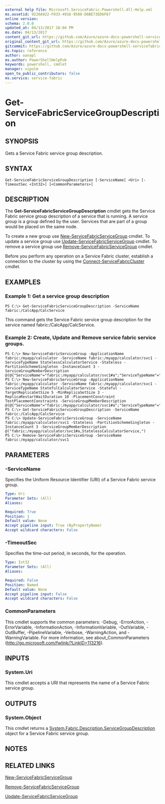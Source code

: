 ```yaml
---
external help file: Microsoft.ServiceFabric.Powershell.dll-Help.xml
ms.assetid: 9226A922-F033-4916-9588-D6BE73ED6F67
online version:
schema: 2.0.0
updated_at: 04/13/2017 18:04 PM
ms.date: 04/13/2017
content_git_url: https://github.com/Azure/azure-docs-powershell-servicefabric/blob/master/Service-Fabric-cmdlets/ServiceFabric/vlatest/Get-ServiceFabricServiceGroupDescription.md
original_content_git_url: https://github.com/Azure/azure-docs-powershell-servicefabric/blob/master/Service-Fabric-cmdlets/ServiceFabric/vlatest/Get-ServiceFabricServiceGroupDescription.md
gitcommit: https://github.com/Azure/azure-docs-powershell-servicefabric/blob/e4666c66ecad8bb641483d243bfac15b26f72282
ms.topic: reference
author: oanapl
ms.author: PowerShellHelpPub
keywords: powershell, cmdlet
manager: vipulm
open_to_public_contributors: false
ms.service: service-fabric
---
```


# Get-ServiceFabricServiceGroupDescription

## SYNOPSIS
Gets a Service Fabric service group description.

## SYNTAX

```
Get-ServiceFabricServiceGroupDescription [-ServiceName] <Uri> [-TimeoutSec <Int32>] [<CommonParameters>]
```

## DESCRIPTION
The **Get-ServiceFabricServiceGroupDescription** cmdlet gets the Service Fabric service group description of a service that is running. A service group is a group defined by the user. Services that are part of a group would be placed on the same node.

To create a new group use [New-ServiceFabricServiceGroup](./New-ServiceFabricServiceGroup.md) cmdlet.
To update a service group use [Update-ServiceFabricServiceGroup](./Update-ServiceFabricServiceGroup.md) cmdlet.
To remove a service group use [Remove-ServiceFabricServiceGroup](./Remove-ServiceFabricServiceGroup.md) cmdlet.

Before you perform any operation on a Service Fabric cluster, establish a connection to the cluster by using the [Connect-ServiceFabricCluster](./Connect-ServiceFabricCluster.md) cmdlet.

## EXAMPLES

### Example 1: Get a service group description
```
PS C:\> Get-ServiceFabricServiceGroupDescription -ServiceName fabric:/CalcApp/CalcService
```

This command gets the Service Fabric service group description for the service named fabric:/CalcApp/CalcService.


### Example 2: Create, Update and Remove service fabric service groups.
```
PS C:\> New-ServiceFabricServiceGroup -ApplicationName fabric:/myapp/calculator -ServiceName fabric:/myapp/calculator/svc1 -ServiceTypeName StatelessCalculatorService -Stateless -PartitionSchemeSingleton -InstanceCount 3 -ServiceGroupMemberDescription @(@{"ServiceName"="fabric:/myapp/calculator/svc1#a";"ServiceTypeName"="StatelessCalculatorService1"},@{"ServiceName"="fabric:/myapp/calculator/svc1#b";"ServiceTypeName"="StatelessCalculatorService2"})
PS C:\> New-ServiceFabricServiceGroup -ApplicationName fabric:/myapp/calculator -ServiceName fabric:/myapp/calculator/svc1 -ServiceTypeName StatefulCalculatorService -Stateful -TargetReplicaSetSize 5 -MinReplicaSetSize 3 -ReplicaRestartWaitDuration 10 -PlacementConstraint TestPlacementConstraints -ServiceGroupMemberDescription @(@{"ServiceName"="fabric:/myapp/calculator/svc1#a";"ServiceTypeName"="StatelessCalculatorService"})
PS C:\> Get-ServiceFabricServiceGroupDescription -ServiceName fabric:/CalcApp/CalcService
PS C:\> Update-ServiceFabricServiceGroup -ServiceName fabric:/myapp/calculator/svc1 -Stateless -PartitionSchemeSingleton -InstanceCount 3 -ServiceGroupMemberDescription @("fabric:/myapp/calculator/svc1#a,StatelessCalculatorService,")
PS C:\> Remove-ServiceFabricServiceGroup -ServiceName fabric:/myapp/calculator/svc1
```

## PARAMETERS

### -ServiceName
Specifies the Uniform Resource Identifier (URI) of a Service Fabric service group.

```yaml
Type: Uri
Parameter Sets: (All)
Aliases: 

Required: True
Position: 1
Default value: None
Accept pipeline input: True (ByPropertyName)
Accept wildcard characters: False
```

### -TimeoutSec
Specifies the time-out period, in seconds, for the operation.

```yaml
Type: Int32
Parameter Sets: (All)
Aliases: 

Required: False
Position: Named
Default value: None
Accept pipeline input: False
Accept wildcard characters: False
```

### CommonParameters
This cmdlet supports the common parameters: -Debug, -ErrorAction, -ErrorVariable, -InformationAction, -InformationVariable, -OutVariable, -OutBuffer, -PipelineVariable, -Verbose, -WarningAction, and -WarningVariable. For more information, see about_CommonParameters (http://go.microsoft.com/fwlink/?LinkID=113216).

## INPUTS

### System.Uri
This cmdlet accepts a URI that represents the name of a Service Fabric service group.

## OUTPUTS

### System.Object
This cmdlet returns a [System.Fabric.Description.ServiceGroupDescription](https://docs.microsoft.com/dotnet/api/system.fabric.description.servicegroupdescription) object for a Service Fabric service group.

## NOTES

## RELATED LINKS

[New-ServiceFabricServiceGroup](./New-ServiceFabricServiceGroup.md)

[Remove-ServiceFabricServiceGroup](./Remove-ServiceFabricServiceGroup.md)

[Update-ServiceFabricServiceGroup](./Update-ServiceFabricServiceGroup.md)
